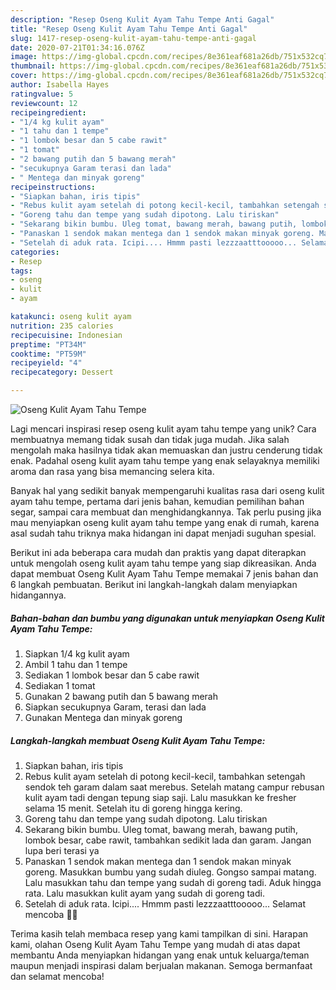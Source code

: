 ```yaml
---
description: "Resep Oseng Kulit Ayam Tahu Tempe Anti Gagal"
title: "Resep Oseng Kulit Ayam Tahu Tempe Anti Gagal"
slug: 1417-resep-oseng-kulit-ayam-tahu-tempe-anti-gagal
date: 2020-07-21T01:34:16.076Z
image: https://img-global.cpcdn.com/recipes/8e361eaf681a26db/751x532cq70/oseng-kulit-ayam-tahu-tempe-foto-resep-utama.jpg
thumbnail: https://img-global.cpcdn.com/recipes/8e361eaf681a26db/751x532cq70/oseng-kulit-ayam-tahu-tempe-foto-resep-utama.jpg
cover: https://img-global.cpcdn.com/recipes/8e361eaf681a26db/751x532cq70/oseng-kulit-ayam-tahu-tempe-foto-resep-utama.jpg
author: Isabella Hayes
ratingvalue: 5
reviewcount: 12
recipeingredient:
- "1/4 kg kulit ayam"
- "1 tahu dan 1 tempe"
- "1 lombok besar dan 5 cabe rawit"
- "1 tomat"
- "2 bawang putih dan 5 bawang merah"
- "secukupnya Garam terasi dan lada"
- " Mentega dan minyak goreng"
recipeinstructions:
- "Siapkan bahan, iris tipis"
- "Rebus kulit ayam setelah di potong kecil-kecil, tambahkan setengah sendok teh garam dalam saat merebus. Setelah matang campur rebusan kulit ayam tadi dengan tepung siap saji. Lalu masukkan ke fresher selama 15 menit. Setelah itu di goreng hingga kering."
- "Goreng tahu dan tempe yang sudah dipotong. Lalu tiriskan"
- "Sekarang bikin bumbu. Uleg tomat, bawang merah, bawang putih, lombok besar, cabe rawit, tambahkan sedikit lada dan garam. Jangan lupa beri terasi ya"
- "Panaskan 1 sendok makan mentega dan 1 sendok makan minyak goreng. Masukkan bumbu yang sudah diuleg. Gongso sampai matang. Lalu masukkan tahu dan tempe yang sudah di goreng tadi. Aduk hingga rata. Lalu masukkan kulit ayam yang sudah di goreng tadi."
- "Setelah di aduk rata. Icipi.... Hmmm pasti lezzzaatttooooo... Selamat mencoba 🥰😍"
categories:
- Resep
tags:
- oseng
- kulit
- ayam

katakunci: oseng kulit ayam 
nutrition: 235 calories
recipecuisine: Indonesian
preptime: "PT34M"
cooktime: "PT59M"
recipeyield: "4"
recipecategory: Dessert

---
```



![Oseng Kulit Ayam Tahu Tempe](https://img-global.cpcdn.com/recipes/8e361eaf681a26db/751x532cq70/oseng-kulit-ayam-tahu-tempe-foto-resep-utama.jpg)

Lagi mencari inspirasi resep oseng kulit ayam tahu tempe yang unik? Cara membuatnya memang tidak susah dan tidak juga mudah. Jika salah mengolah maka hasilnya tidak akan memuaskan dan justru cenderung tidak enak. Padahal oseng kulit ayam tahu tempe yang enak selayaknya memiliki aroma dan rasa yang bisa memancing selera kita.

Banyak hal yang sedikit banyak mempengaruhi kualitas rasa dari oseng kulit ayam tahu tempe, pertama dari jenis bahan, kemudian pemilihan bahan segar, sampai cara membuat dan menghidangkannya. Tak perlu pusing jika mau menyiapkan oseng kulit ayam tahu tempe yang enak di rumah, karena asal sudah tahu triknya maka hidangan ini dapat menjadi suguhan spesial.




Berikut ini ada beberapa cara mudah dan praktis yang dapat diterapkan untuk mengolah oseng kulit ayam tahu tempe yang siap dikreasikan. Anda dapat membuat Oseng Kulit Ayam Tahu Tempe memakai 7 jenis bahan dan 6 langkah pembuatan. Berikut ini langkah-langkah dalam menyiapkan hidangannya.

<!--inarticleads1-->

##### Bahan-bahan dan bumbu yang digunakan untuk menyiapkan Oseng Kulit Ayam Tahu Tempe:

1. Siapkan 1/4 kg kulit ayam
1. Ambil 1 tahu dan 1 tempe
1. Sediakan 1 lombok besar dan 5 cabe rawit
1. Sediakan 1 tomat
1. Gunakan 2 bawang putih dan 5 bawang merah
1. Siapkan secukupnya Garam, terasi dan lada
1. Gunakan  Mentega dan minyak goreng




<!--inarticleads2-->

##### Langkah-langkah membuat Oseng Kulit Ayam Tahu Tempe:

1. Siapkan bahan, iris tipis
1. Rebus kulit ayam setelah di potong kecil-kecil, tambahkan setengah sendok teh garam dalam saat merebus. Setelah matang campur rebusan kulit ayam tadi dengan tepung siap saji. Lalu masukkan ke fresher selama 15 menit. Setelah itu di goreng hingga kering.
1. Goreng tahu dan tempe yang sudah dipotong. Lalu tiriskan
1. Sekarang bikin bumbu. Uleg tomat, bawang merah, bawang putih, lombok besar, cabe rawit, tambahkan sedikit lada dan garam. Jangan lupa beri terasi ya
1. Panaskan 1 sendok makan mentega dan 1 sendok makan minyak goreng. Masukkan bumbu yang sudah diuleg. Gongso sampai matang. Lalu masukkan tahu dan tempe yang sudah di goreng tadi. Aduk hingga rata. Lalu masukkan kulit ayam yang sudah di goreng tadi.
1. Setelah di aduk rata. Icipi.... Hmmm pasti lezzzaatttooooo... Selamat mencoba 🥰😍




Terima kasih telah membaca resep yang kami tampilkan di sini. Harapan kami, olahan Oseng Kulit Ayam Tahu Tempe yang mudah di atas dapat membantu Anda menyiapkan hidangan yang enak untuk keluarga/teman maupun menjadi inspirasi dalam berjualan makanan. Semoga bermanfaat dan selamat mencoba!
